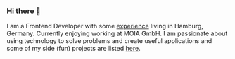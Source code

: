 ### Hi there 👋
I am a Frontend Developer with some [experience](https://www.jose-torreblanca.com/experience "Esperience") living in Hamburg, Germany. Currently enjoying working at MOIA GmbH. I am passionate about using technology to solve problems and create useful applications and some of my side (fun) projects are listed [here](https://www.jose-torreblanca.com/projects "Projects").
